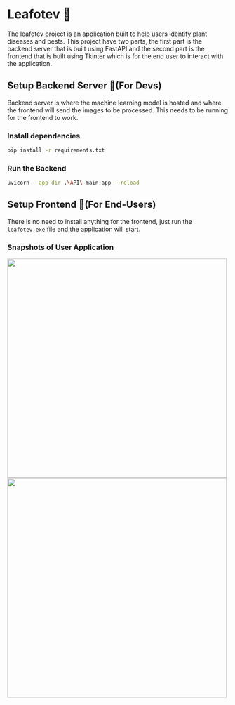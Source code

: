 # Leafotev 🍃

The leafotev project is an application built to help users identify plant diseases and pests. This project have two parts, the first part is the backend server that is built using FastAPI and the second part is the frontend that is built using Tkinter which is for the end user to interact with the application.

## Setup Backend Server 🚀(For Devs)

Backend server is where the machine learning model is hosted and where the frontend will send the images to be processed. This needs to be running for the frontend to work. 

### Install dependencies

```bash
pip install -r requirements.txt
```

### Run the Backend

```bash
uvicorn --app-dir .\API\ main:app --reload
```

## Setup Frontend 🚀(For End-Users)

There is no need to install anything for the frontend, just run the `leafotev.exe` file and the application will start.

### Snapshots of User Application

<p float="middle">
  <img src="https://github.com/IIvexII/Leafotev/assets/41378765/29734eb0-2de7-41eb-b468-bf6740dec69a" width="500" />
  <img src="https://github.com/IIvexII/Leafotev/assets/41378765/3a64bdab-ab6d-4479-84e9-40d1a2098b62" width="500" /> 
</p>
